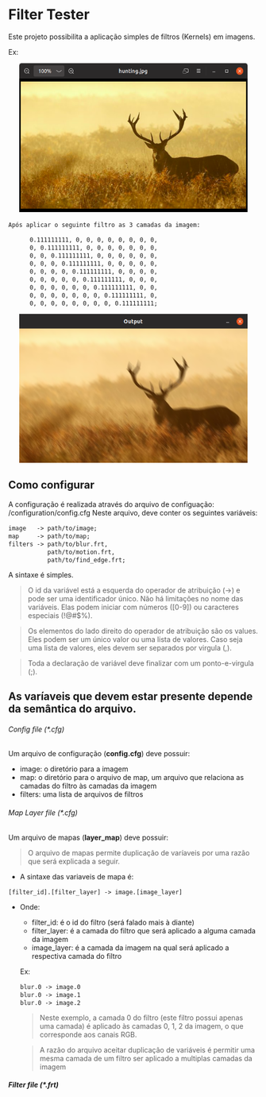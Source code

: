 
# Filter Tester
Este projeto possibilita a aplicação simples de filtros (Kernels) em imagens.

Ex:


<p align="center">
  <img width="460" height="300" src="https://github.com/DarkMCT/host_images/blob/master/filter_tester_images/original.png">
</p>

    Após aplicar o seguinte filtro as 3 camadas da imagem:

  ```
        0.111111111, 0, 0, 0, 0, 0, 0, 0, 0,
        0, 0.111111111, 0, 0, 0, 0, 0, 0, 0,
        0, 0, 0.111111111, 0, 0, 0, 0, 0, 0,
        0, 0, 0, 0.111111111, 0, 0, 0, 0, 0,
        0, 0, 0, 0, 0.111111111, 0, 0, 0, 0,
        0, 0, 0, 0, 0, 0.111111111, 0, 0, 0,
        0, 0, 0, 0, 0, 0, 0.111111111, 0, 0,
        0, 0, 0, 0, 0, 0, 0, 0.111111111, 0,
        0, 0, 0, 0, 0, 0, 0, 0, 0.111111111;
  ```

<p align="center">
<img width="460" height="300" src="https://github.com/DarkMCT/host_images/blob/master/filter_tester_images/motion_filter.png">
</p>

## Como configurar

A configuração é realizada através do arquivo de configuação: <path>/configuration/config.cfg
  Neste arquivo, deve conter os seguintes variáveis:
  
    image   -> path/to/image;
    map     -> path/to/map;
    filters -> path/to/blur.frt,
               path/to/motion.frt,
               path/to/find_edge.frt;
               
  A sintaxe é simples. 
  
  >O id da variável está a esquerda do operador de atribuição (->) e pode ser uma identificador único. Não há limitações no nome   das variáveis. Elas podem iniciar com números ([0-9]) ou caracteres especiais (!@#$%).
  
  >Os elementos do lado direito do operador de atribuição são os values. Eles podem ser um único valor ou uma lista de valores.   Caso seja uma lista de valores, eles devem ser separados por virgula (,).
  
  >Toda a declaração de variável deve finalizar com um ponto-e-virgula (;).
  
## As varíaveis que devem estar presente depende da semântica do arquivo.

###### Config file (*.cfg)
  Um arquivo de configuração (**config.cfg**) deve possuir:  
  - image: o diretório para a imagem
  - map:   o diretório para o arquivo de map, um arquivo que relaciona as camadas do filtro às camadas da imagem
  - filters: uma lista de arquivos de filtros
    
    
###### Map Layer file (*.cfg)
  Um arquivo de mapas (**layer_map**) deve possuir:
  > O arquivo de mapas permite duplicação de varíaveis por uma razão que será explicada a seguir.
  - A sintaxe das variaveis de mapa é: 
  ```
  [filter_id].[filter_layer] -> image.[image_layer] 
  ```
  - Onde:
    - filter_id: é o id do filtro (será falado mais à diante)
    - filter_layer: é a camada do filtro que será aplicado a alguma camada da imagem
    - image_layer: é a camada da imagem na qual será aplicado a respectiva camada do filtro
    
    Ex: 
    ```
    blur.0 -> image.0
    blur.0 -> image.1
    blur.0 -> image.2
    ```
    > Neste exemplo, a camada 0 do filtro (este filtro possui apenas uma camada) é aplicado às camadas 0, 1, 2 da imagem, o que corresponde aos canais RGB.
    
    > A razão do arquivo aceitar duplicação de variáveis é permitir uma mesma camada de um filtro ser aplicado a multiplas camadas da imagem
    
##### Filter file (*.frt)
    
    
